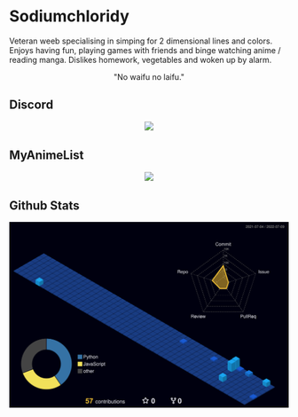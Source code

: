 # Sodiumchloridy
Veteran weeb specialising in simping for 2 dimensional lines and colors. Enjoys having fun, playing games with friends and binge watching anime / reading manga. Dislikes homework, vegetables and woken up by alarm.
<div align="center">
"No waifu no laifu."
</div>

## Discord
<div align="center">
<a href="https://discord.com/users/418732009926688768"><img src="https://discord.c99.nl/widget/theme-3/418732009926688768.png" width="450px"></a>
</div>

## MyAnimeList
<div align="center">
<a href="https://myanimelist.net/profile/Sodiumchloridy"><img src="https://malsignature.com/?/view?username=SodiumChloridy&style=normal" width="450px"></a>
</div>

## Github Stats
![](./profile-3d-contrib/profile-night-view.svg)

